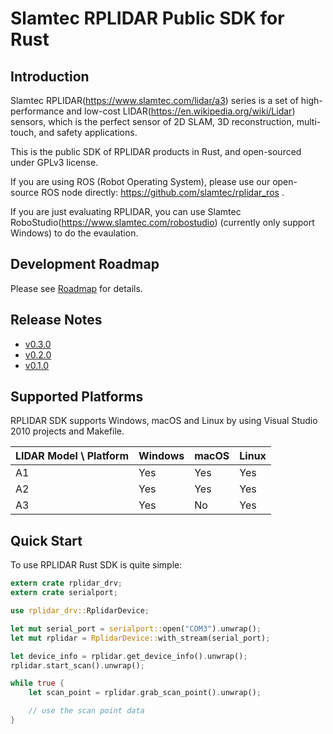 # Slamtec RPLIDAR Public SDK for Rust

## Introduction

Slamtec RPLIDAR(https://www.slamtec.com/lidar/a3) series is a set of high-performance and low-cost LIDAR(https://en.wikipedia.org/wiki/Lidar) sensors, which is the perfect sensor of 2D SLAM, 3D reconstruction, multi-touch, and safety applications.

This is the public SDK of RPLIDAR products in Rust, and open-sourced under GPLv3 license.

If you are using ROS (Robot Operating System), please use our open-source ROS node directly: https://github.com/slamtec/rplidar_ros .

If you are just evaluating RPLIDAR, you can use Slamtec RoboStudio(https://www.slamtec.com/robostudio) (currently only support Windows) to do the evaulation.

## Development Roadmap

Please see [Roadmap](https://github.com/cnwzhjs/rplidar.rs/blob/master/docs/Roadmap.md) for details.

## Release Notes

* [v0.3.0](https://github.com/cnwzhjs/rplidar.rs/blob/master/docs/ReleaseNote.v0.3.0.md)
* [v0.2.0](https://github.com/cnwzhjs/rplidar.rs/blob/master/docs/ReleaseNote.v0.2.0.md)
* [v0.1.0](https://github.com/cnwzhjs/rplidar.rs/blob/master/docs/ReleaseNote.v0.1.0.md)

## Supported Platforms

RPLIDAR SDK supports Windows, macOS and Linux by using Visual Studio 2010 projects and Makefile.

| LIDAR Model \ Platform | Windows | macOS | Linux   |
| ---------------------- | ------- | ----- | ------- |
| A1                     | Yes     | Yes   | Yes     |
| A2                     | Yes     | Yes   | Yes     |
| A3                     | Yes     | No    | Yes     |

## Quick Start

To use RPLIDAR Rust SDK is quite simple:

```rust
extern crate rplidar_drv;
extern crate serialport;

use rplidar_drv::RplidarDevice;

let mut serial_port = serialport::open("COM3").unwrap();
let mut rplidar = RplidarDevice::with_stream(serial_port);

let device_info = rplidar.get_device_info().unwrap();
rplidar.start_scan().unwrap();

while true {
    let scan_point = rplidar.grab_scan_point().unwrap();

    // use the scan point data
}
```
